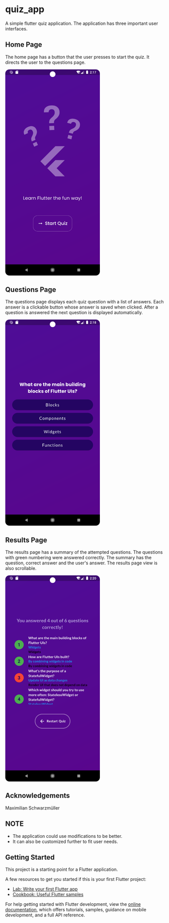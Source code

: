 # quiz_app

A simple flutter quiz application.
The application has three important user interfaces.

## Home Page
<p>
The home page has a button that the user presses to start the quiz.
It directs the user to the questions page.
</p>

<img alt="home-page.png" height="auto" src="assets%2Fimages%2Fhome-page.png" width="300"/>

## Questions Page
<p>
The questions page displays each quiz question with a list of answers.
Each answer is a clickable button whose answer is saved when clicked.
After a question is answered the next question is displayed automatically.
</p>

<img alt="question-page.png" height="auto" src="assets%2Fimages%2Fquestion-page.png" width="300"/>

## Results Page
<p>
The results page has a summary of the attempted questions.
The questions with green numbering were answered correctly.
The summary has the question, correct answer and the user's answer.
The results page view is also scrollable.
</p>

<img alt="results-page.png" height="auto" src="assets%2Fimages%2Fresults-page.png" width="300"/>

## Acknowledgements
Maximilian Schwarzmüller

## NOTE
* The application could use modifications to be better.
* It can also be customized further to fit user needs.

## Getting Started

This project is a starting point for a Flutter application.

A few resources to get you started if this is your first Flutter project:

- [Lab: Write your first Flutter app](https://docs.flutter.dev/get-started/codelab)
- [Cookbook: Useful Flutter samples](https://docs.flutter.dev/cookbook)

For help getting started with Flutter development, view the
[online documentation](https://docs.flutter.dev/), which offers tutorials,
samples, guidance on mobile development, and a full API reference.
